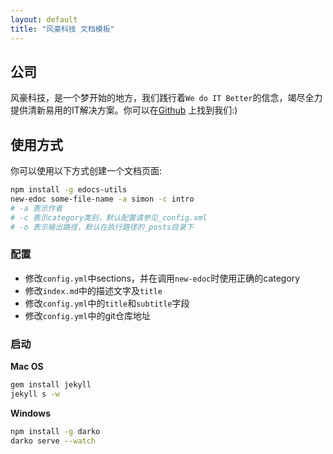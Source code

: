 ```yaml
---
layout: default
title: "风豪科技 文档模板"
---
```


## 公司

风豪科技，是一个梦开始的地方，我们践行着```We do IT Better```的信念，竭尽全力提供清新易用的IT解决方案。你可以在[Github](https://github.com/eurus) 上找到我们:)

## 使用方式

你可以使用以下方式创建一个文档页面:

```bash
npm install -g edocs-utils
new-edoc some-file-name -a simon -c intro
# -a 表示作者
# -c 表示category类别，默认配置请参见_config.xml
# -o 表示输出路径，默认在执行路径的_posts目录下
```

### 配置

- 修改`config.yml`中sections，并在调用`new-edoc`时使用正确的category
- 修改```index.md```中的描述文字及```title```
- 修改`config.yml`中的`title`和`subtitle`字段
- 修改`config.yml`中的git仓库地址

### 启动

**Mac OS**

```bash
gem install jekyll
jekyll s -w
```

**Windows**

```bash
npm install -g darko
darko serve --watch
```
